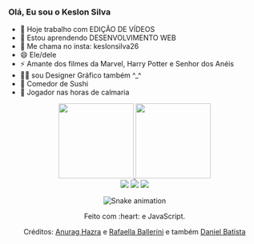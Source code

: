 ### Olá, Eu sou o Keslon Silva

- 🔭 Hoje trabalho com EDIÇÃO DE VÍDEOS
- 🌱 Estou aprendendo DESENVOLVIMENTO WEB
- 💬 Me chama no insta: keslonsilva26
- 😄 Ele/dele
- ⚡ Amante dos filmes da Marvel, Harry Potter e Senhor dos Anéis
- 🧑‍🎨 sou Designer Gráfico também ^_^
- 🍣 Comedor de Sushi
- 🧙‍ Jogador nas horas de calmaria 


<div align="center">
  <a href="https://github.com/KeslonSilva">
    <img height="150em" src="https://github-readme-stats.vercel.app/api?username=KeslonSilva&count_private=true&include_all_commits=true&show_icons=true&theme=dracula&hide_border=false&show_owner=true"/>
    <img height="150em" src="https://github-readme-stats.vercel.app/api/top-langs/?username=KeslonSilva&theme=dracula&hide_border=false&&layout=compact"/>
  </a>
</div>

<div align="center">
  <a href="https://www.instagram.com/keslonsilva26/" target="_blank"><img src="https://img.shields.io/badge/-Instagram-%23E4405F?style=for-the-badge&logo=instagram&logoColor=white" target="_blank"></a>
  <a href="https://www.linkedin.com/in/keslon-silva/" target="_blank"><img src="https://img.shields.io/badge/-LinkedIn-%230077B5?style=for-the-badge&logo=linkedin&logoColor=white" target="_blank"></a> 
  <a href="mailto:kesloni40@gmail.com"><img src="https://img.shields.io/badge/-Gmail-%23333?style=for-the-badge&logo=gmail&logoColor=white" target="_blank"></a>
</div>

<div align="center">
  
  ![Snake animation](https://github.com/danielbped/danielbped/blob/output/github-contribution-grid-snake.svg)
  
</div>

<div align="center">
  <p>Feito com :heart: e JavaScript.</p>
  <p>Créditos: <a href="https://github.com/anuraghazra/github-readme-stats">Anurag Hazra</a> e <a href="https://github.com/rafaballerini">Rafaella Ballerini</a> e também <a href="https://github.com/danielbped"> Daniel Batista </a></p>
</div>



